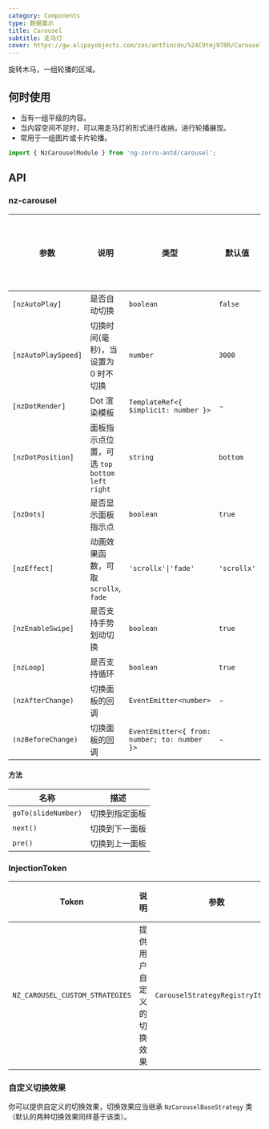 ```yaml
---
category: Components
type: 数据展示
title: Carousel
subtitle: 走马灯
cover: https://gw.alipayobjects.com/zos/antfincdn/%24C9tmj978R/Carousel.svg
---
```


旋转木马，一组轮播的区域。

## 何时使用

- 当有一组平级的内容。
- 当内容空间不足时，可以用走马灯的形式进行收纳，进行轮播展现。
- 常用于一组图片或卡片轮播。

```ts
import { NzCarouselModule } from 'ng-zorro-antd/carousel';
```

## API

### nz-carousel

| 参数                | 说明                                               | 类型                                         | 默认值      | 支持全局配置 |
| ------------------- | -------------------------------------------------- | -------------------------------------------- | ----------- | ------------ |
| `[nzAutoPlay]`      | 是否自动切换                                       | `boolean`                                    | `false`     | ✅            |
| `[nzAutoPlaySpeed]` | 切换时间(毫秒)，当设置为 0 时不切换                | `number`                                     | `3000`      | ✅            |
| `[nzDotRender]`     | Dot 渲染模板                                       | `TemplateRef<{ $implicit: number }>`         | -           |
| `[nzDotPosition]`   | 面板指示点位置，可选 `top` `bottom` `left` `right` | `string`                                     | `bottom`    | ✅            |
| `[nzDots]`          | 是否显示面板指示点                                 | `boolean`                                    | `true`      | ✅            |
| `[nzEffect]`        | 动画效果函数，可取 `scrollx`, `fade`               | `'scrollx'\|'fade'`                          | `'scrollx'` | ✅            |
| `[nzEnableSwipe]`   | 是否支持手势划动切换                               | `boolean`                                    | `true`      | ✅            |
| `[nzLoop]`          | 是否支持循环                                       | `boolean`                                    | `true`      | ✅            |
| `(nzAfterChange)`   | 切换面板的回调                                     | `EventEmitter<number>`                       | -           |
| `(nzBeforeChange)`  | 切换面板的回调                                     | `EventEmitter<{ from: number; to: number }>` | -           |

#### 方法

| 名称                | 描述           |
| ------------------- | -------------- |
| `goTo(slideNumber)` | 切换到指定面板 |
| `next()`            | 切换到下一面板 |
| `pre()`             | 切换到上一面板 |

### InjectionToken

| Token                           | 说明                     | 参数                             | 默认值 |
| ------------------------------- | ------------------------ | -------------------------------- | ------ |
| `NZ_CAROUSEL_CUSTOM_STRATEGIES` | 提供用户自定义的切换效果 | `CarouselStrategyRegistryItem[]` | -      |

### 自定义切换效果

你可以提供自定义的切换效果，切换效果应当继承 `NzCarouselBaseStrategy` 类（默认的两种切换效果同样基于该类）。

